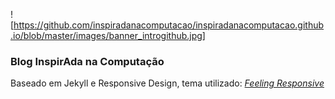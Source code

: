 
![https://github.com/inspiradanacomputacao/inspiradanacomputacao.github.io/blob/master/images/banner_introgithub.jpg]

### Blog InspirAda na Computação
Baseado em Jekyll e Responsive Design, tema utilizado: [*Feeling Responsive*][1]

[1]: https://github.com/Phlow/feeling-responsive
